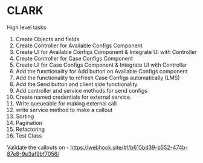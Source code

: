 # CLARK

High level tasks

1. Create Objects and fields
2. Create Controller for Available Configs Component
3. Create UI for Available Configs Component & Integrate UI with Controller
4. Create Controller for Case Configs Component
5. Create UI for Case Configs Component & Integrate UI with Controller
6. Add the functionality for Add button on Available Configs component
7. Add the functionality to refresh Case Configs automatically (LMS)
8. Add the Send button and client side functionality
9. Add controller and service methods for send configs
10. Create named credentials for external service.
11. Write queueable for making external call
12. write service method to make a callout
13. Sorting
14. Pagination
15. Refactoring
16. Test Class

Validate the callouts on - https://webhook.site/#!/b615bd39-b552-474b-87e8-9e3af9bf7056/
